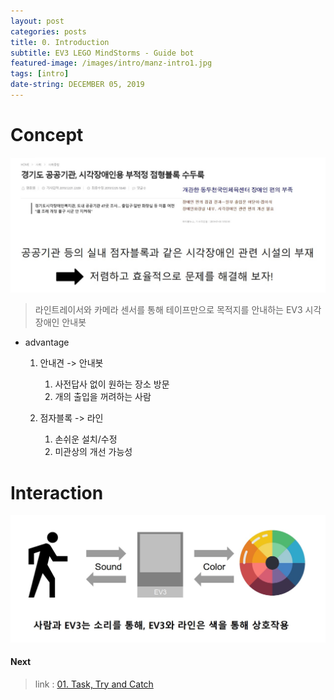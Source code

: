 ```yaml
---
layout: post
categories: posts
title: 0. Introduction
subtitle: EV3 LEGO MindStorms - Guide bot
featured-image: /images/intro/manz-intro1.jpg
tags: [intro]
date-string: DECEMBER 05, 2019
---
```


# Concept

<center>
    <img src="/images/intro/manz-concept1.jpg">
</center>

> 라인트레이서와 카메라 센서를 통해 테이프만으로 목적지를 안내하는 EV3 시각장애인 안내봇

  * advantage

    1. 안내견 -> 안내봇
        1. 사전답사 없이 원하는 장소 방문
        2. 개의 출입을 꺼려하는 사람

    2. 점자블록 -> 라인
        1. 손쉬운 설치/수정
        2. 미관상의 개선 가능성


# Interaction

<center>
    <img src="/images/intro/manz-interaction1.jpg">
</center>


#### Next

> link : <a target="_blank" href="https://team4nz.github.io//posts/2019-12-04/Task-Try-Catch.html"> 01. Task, Try and Catch